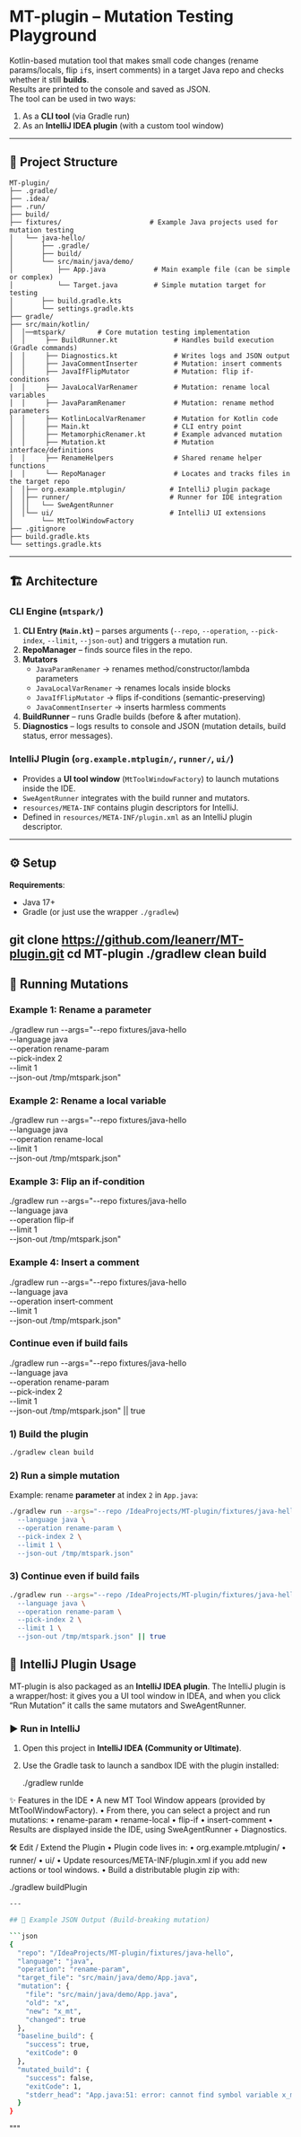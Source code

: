 # MT-plugin – Mutation Testing Playground


Kotlin-based mutation tool that makes small code changes (rename params/locals, flip `if`s, insert comments) in a target Java repo and checks whether it still **builds**.  
Results are printed to the console and saved as JSON.  
The tool can be used in two ways:
1. As a **CLI tool** (via Gradle run)
2. As an **IntelliJ IDEA plugin** (with a custom tool window)

---

## 📂 Project Structure

```plaintext
MT-plugin/
├── .gradle/
├── .idea/
├── .run/
├── build/
├── fixtures/                      # Example Java projects used for mutation testing
│   └── java-hello/
│       ├── .gradle/
│       ├── build/
│       └── src/main/java/demo/
│           ├── App.java            # Main example file (can be simple or complex)
│           └── Target.java         # Simple mutation target for testing
│       ├── build.gradle.kts
│       └── settings.gradle.kts
├── gradle/
├── src/main/kotlin/
│  │──mtspark/        # Core mutation testing implementation
│  │     ├── BuildRunner.kt              # Handles build execution (Gradle commands)
│  │     ├── Diagnostics.kt              # Writes logs and JSON output
│  │     ├── JavaCommentInserter         # Mutation: insert comments
│  │     ├── JavaIfFlipMutator           # Mutation: flip if-conditions
│  │     ├── JavaLocalVarRenamer         # Mutation: rename local variables
│  │     ├── JavaParamRenamer            # Mutation: rename method parameters
│  │     ├── KotlinLocalVarRenamer       # Mutation for Kotlin code
│  │     ├── Main.kt                     # CLI entry point
│  │     ├── MetamorphicRenamer.kt       # Example advanced mutation
│  │     ├── Mutation.kt                 # Mutation interface/definitions
│  │     ├── RenameHelpers               # Shared rename helper functions
│  │     └── RepoManager                 # Locates and tracks files in the target repo
│  │├── org.example.mtplugin/           # IntelliJ plugin package
│  │├── runner/                         # Runner for IDE integration
│  ││   └── SweAgentRunner
│  │└── ui/                             # IntelliJ UI extensions
│       └── MtToolWindowFactory
├── .gitignore
├── build.gradle.kts
└── settings.gradle.kts
```

---

## 🏗 Architecture

### CLI Engine (`mtspark/`)
1. **CLI Entry (`Main.kt`)** – parses arguments (`--repo`, `--operation`, `--pick-index`, `--limit`, `--json-out`) and triggers a mutation run.
2. **RepoManager** – finds source files in the repo.
3. **Mutators**
    - `JavaParamRenamer` → renames method/constructor/lambda parameters
    - `JavaLocalVarRenamer` → renames locals inside blocks
    - `JavaIfFlipMutator` → flips if-conditions (semantic-preserving)
    - `JavaCommentInserter` → inserts harmless comments
4. **BuildRunner** – runs Gradle builds (before & after mutation).
5. **Diagnostics** – logs results to console and JSON (mutation details, build status, error messages).

### IntelliJ Plugin (`org.example.mtplugin/`, `runner/`, `ui/`)
- Provides a **UI tool window** (`MtToolWindowFactory`) to launch mutations inside the IDE.
- `SweAgentRunner` integrates with the build runner and mutators.
- `resources/META-INF` contains plugin descriptors for IntelliJ.
-  Defined in `resources/META-INF/plugin.xml` as an IntelliJ plugin descriptor.


---

## ⚙️ Setup

**Requirements**:
- Java 17+
- Gradle (or just use the wrapper `./gradlew`)

git clone https://github.com/leanerr/MT-plugin.git
cd MT-plugin
./gradlew clean build
---

## 🚀 Running Mutations
### Example 1: Rename a parameter
./gradlew run --args="--repo fixtures/java-hello \
--language java \
--operation rename-param \
--pick-index 2 \
--limit 1 \
--json-out /tmp/mtspark.json"

### Example 2: Rename a local variable
./gradlew run --args="--repo fixtures/java-hello \
--language java \
--operation rename-local \
--limit 1 \
--json-out /tmp/mtspark.json"


### Example 3: Flip an if-condition
./gradlew run --args="--repo fixtures/java-hello \
--language java \
--operation flip-if \
--limit 1 \
--json-out /tmp/mtspark.json"


### Example 4: Insert a comment
./gradlew run --args="--repo fixtures/java-hello \
--language java \
--operation insert-comment \
--limit 1 \
--json-out /tmp/mtspark.json"

### Continue even if build fails
./gradlew run --args="--repo fixtures/java-hello \
--language java \
--operation rename-param \
--pick-index 2 \
--limit 1 \
--json-out /tmp/mtspark.json" || true


### 1) Build the plugin
```bash
./gradlew clean build
```

### 2) Run a simple mutation
Example: rename **parameter** at index `2` in `App.java`:
```bash
./gradlew run --args="--repo /IdeaProjects/MT-plugin/fixtures/java-hello \
  --language java \
  --operation rename-param \
  --pick-index 2 \
  --limit 1 \
  --json-out /tmp/mtspark.json"
```

### 3) Continue even if build fails
```bash
./gradlew run --args="--repo /IdeaProjects/MT-plugin/fixtures/java-hello \
  --language java \
  --operation rename-param \
  --pick-index 2 \
  --limit 1 \
  --json-out /tmp/mtspark.json" || true
```
## 🧩 IntelliJ Plugin Usage

MT-plugin is also packaged as an **IntelliJ IDEA plugin**.
	The IntelliJ plugin is a wrapper/host: it gives you a UI tool window in IDEA, and when you click “Run Mutation” it calls the same mutators and SweAgentRunner.

### ▶️ Run in IntelliJ
1. Open this project in **IntelliJ IDEA (Community or Ultimate)**.
2. Use the Gradle task to launch a sandbox IDE with the plugin installed:
   
   ./gradlew runIde


✨ Features in the IDE
•	A new MT Tool Window appears (provided by MtToolWindowFactory).
•	From there, you can select a project and run mutations:
•	rename-param
•	rename-local
•	flip-if
•	insert-comment
•	Results are displayed inside the IDE, using SweAgentRunner + Diagnostics.

🛠 Edit / Extend the Plugin
•	Plugin code lives in:
•	org.example.mtplugin/
•	runner/
•	ui/
•	Update resources/META-INF/plugin.xml if you add new actions or tool windows.
•	Build a distributable plugin zip with:

   ./gradlew buildPlugin
```bash
---

## 📄 Example JSON Output (Build-breaking mutation)

```json
{
  "repo": "/IdeaProjects/MT-plugin/fixtures/java-hello",
  "language": "java",
  "operation": "rename-param",
  "target_file": "src/main/java/demo/App.java",
  "mutation": {
    "file": "src/main/java/demo/App.java",
    "old": "x",
    "new": "x_mt",
    "changed": true
  },
  "baseline_build": {
    "success": true,
    "exitCode": 0
  },
  "mutated_build": {
    "success": false,
    "exitCode": 1,
    "stderr_head": "App.java:51: error: cannot find symbol variable x_mt ..."
  }
}
```
"""


